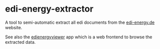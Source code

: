 edi-energy-extractor
====================

A tool to semi-automatic extract all edi documents from the [edi-energy.de][edienergy] website.

See also the [edienergyviewer][edienergyviewer] app which is a web frontend to browse the extracted data.

[edienergy]: https://www.edi-energy.de
[edienergyviewer]: https://github.com/fabsenet/edi-energy-viewer
